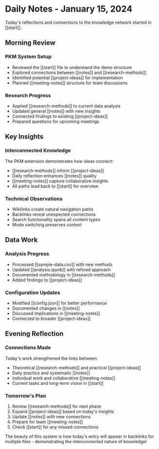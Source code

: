 # Daily Notes - January 15, 2024

Today's reflections and connections to the knowledge network started in [[start]].

## Morning Review

### PKM System Setup
- Reviewed the [[start]] file to understand the demo structure
- Explored connections between [[notes]] and [[research-methods]]
- Identified potential [[project-ideas]] for implementation
- Planned [[meeting-notes]] structure for team discussions

### Research Progress
- Applied [[research-methods]] to current data analysis
- Updated general [[notes]] with new insights
- Connected findings to existing [[project-ideas]]
- Prepared questions for upcoming meetings

## Key Insights

### Interconnected Knowledge
The PKM extension demonstrates how ideas connect:
- [[research-methods]] inform [[project-ideas]]
- Daily reflection enhances [[notes]] quality
- [[meeting-notes]] capture collaborative insights
- All paths lead back to [[start]] for overview

### Technical Observations
- Wikilinks create natural navigation paths
- Backlinks reveal unexpected connections
- Search functionality spans all content types
- Mode switching preserves context

## Data Work

### Analysis Progress
- Processed [[sample-data.csv]] with new methods
- Updated [[analysis.ipynb]] with refined approach
- Documented methodology in [[research-methods]]
- Added findings to [[project-ideas]]

### Configuration Updates
- Modified [[config.json]] for better performance
- Documented changes in [[notes]]
- Discussed implications in [[meeting-notes]]
- Connected to broader [[project-ideas]]

## Evening Reflection

### Connections Made
Today's work strengthened the links between:
- Theoretical [[research-methods]] and practical [[project-ideas]]
- Daily practice and systematic [[notes]]
- Individual work and collaborative [[meeting-notes]]
- Current tasks and long-term vision in [[start]]

### Tomorrow's Plan
1. Review [[research-methods]] for next phase
2. Expand [[project-ideas]] based on today's insights
3. Update [[notes]] with new connections
4. Prepare for team [[meeting-notes]]
5. Check [[start]] for any missed connections

The beauty of this system is how today's entry will appear in backlinks for multiple files - demonstrating the interconnected nature of knowledge!